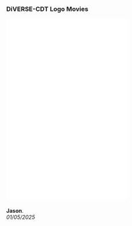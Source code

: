 ### DiVERSE-CDT Logo Movies

<style>
    img {margin:4px; padding:2px; border:1px dashed #e0e0e0}
    p {padding-top:0.5em; padding-bottom:0.5em}
    h1 a {display:none}
    .footer {color:rgba(0,0,0,0) !important; font-size:0px}
    .footer a {color:rgba(0,0,0,0) !important; font-size:0px}
    .footer #text {display:none !important; font-size:0px}
    .footer a {display:none !important; font-size:0px}
</style>

<embed src="logo.diverseCDT.095704.mov" width="320" height="240" autoplay="true" controller="false" pluginspage="http://www.apple.com/quicktime/download/">

<embed src="logo.diverseCDT.093158.mov" width="320" height="240" autoplay="true" controller="false" pluginspage="http://www.apple.com/quicktime/download/">
    
**Jason**.
<br/>_01/05/2025_
